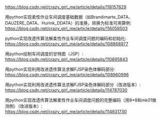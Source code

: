 https://blog.csdn.net/crazy_girl_me/article/details/118157629

用python实现柔性作业车间调度基础数据（如Brandimarte_DATA、DAUZERE_DATA、Hurink_DDATA）的准换，转换为标准可用算例:
https://blog.csdn.net/crazy_girl_me/article/details/116058503

python实现改遗传算法解柔性作业车间调度问题的编码和初始化:
https://blog.csdn.net/crazy_girl_me/article/details/108868977

用python绘制车间调度的甘特图（JSP）:
https://blog.csdn.net/crazy_girl_me/article/details/110895843
  

用python实现利用改进遗传算法求解FJSP染色体解码部分:
https://blog.csdn.net/crazy_girl_me/article/details/108960996

用python实现利用改进遗传算法求解FJSP染色体解码部分（改进版本）:
https://blog.csdn.net/crazy_girl_me/article/details/114787030

用python实现改遗传算法解柔性作业车间调度问题的完整编码（用8*8和mk01做测例）（改进版本）:
https://blog.csdn.net/crazy_girl_me/article/details/114831730